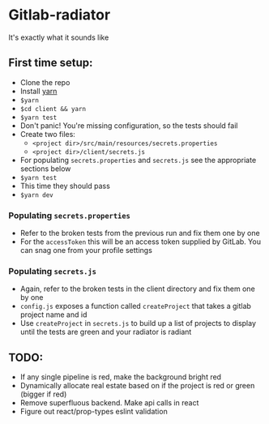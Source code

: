 # Gitlab-radiator

It's exactly what it sounds like

## First time setup:
* Clone the repo
* Install [yarn](https://yarnpkg.com/en/)
* `$yarn`
* `$cd client && yarn`
* `$yarn test`
* Don't panic! You're missing configuration, so the tests should fail
* Create two files:
  * `<project dir>/src/main/resources/secrets.properties`
  * `<project dir>/client/secrets.js`
* For populating `secrets.properties` and `secrets.js` see the appropriate sections below
* `$yarn test`
* This time they should pass
* `$yarn dev`

### Populating `secrets.properties`
* Refer to the broken tests from the previous run and fix them one by one
* For the `accessToken` this will be an access token supplied by GitLab. You can snag one from your profile settings

### Populating `secrets.js`
* Again, refer to the broken tests in the client directory and fix them one by one
* `config.js` exposes a function called `createProject` that takes a gitlab project name and id
* Use `createProject` in `secrets.js` to build up a list of projects to display until the tests are green and your radiator is radiant

## TODO:
* If any single pipeline is red, make the background bright red
* Dynamically allocate real estate based on if the project is red or green (bigger if red)
* Remove superfluous backend. Make api calls in react
* Figure out react/prop-types eslint validation

